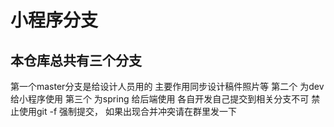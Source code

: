 # 小程序分支



## 本仓库总共有三个分支
第一个master分支是给设计人员用的 主要作用同步设计稿件照片等 第二个 为dev 给小程序使用 第三个 为spring 给后端使用 各自开发自己提交到相关分支不可 禁止使用git -f 强制提交， 如果出现合并冲突请在群里发一下

